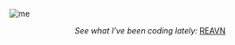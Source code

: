 ![me](https://github.com/user-attachments/assets/c03be268-b082-4045-a1ec-7f17bf31e09a)

<p align="center"><i>See what I’ve been coding lately:</i> <a href="https://polyglotparrot.github.io/jump/" target="_blank">REAVN</a></p>










  



